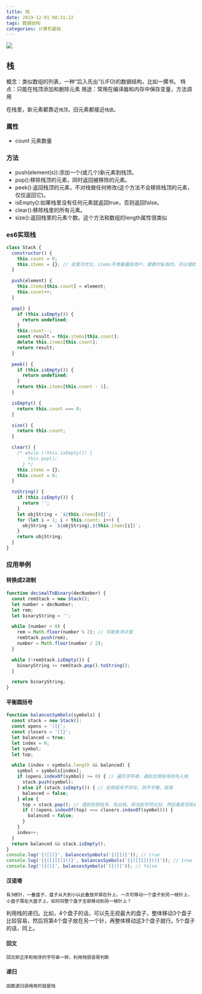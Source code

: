 ```yaml
---
title: 栈
date: 2019-12-01 08:31:22
tags: 数据结构
categories: 计算机基础
---
```

![](/images/2019/12/stack1.jpg)
## 栈
概念：类似数组的列表，一种“后入先出”(LIFO)的数据结构，比如一摞书。
特点：只能在栈顶添加和删除元素
用途：常用在编译器和内存中保存变量，方法调用

在栈里，新元素都靠近`栈顶`，旧元素都接近`栈底`。

<!-- more -->
### 属性
- count 元素数量

### 方法
- push(element(s)):添加一个(或几个)新元素到栈顶。
- pop():移除栈顶的元素，同时返回被移除的元素。
- peek():返回栈顶的元素，不对栈做任何修改(这个方法不会移除栈顶的元素，仅仅返回它)。
- isEmpty():如果栈里没有任何元素就返回true，否则返回false。
- clear():移除栈里的所有元素。
- size():返回栈里的元素个数。这个方法和数组的length属性很类似


### es6实现栈
```js
class Stack {
  constructor() {
    this.count = 0;
    this.items = {}; // 这里可优化，items不想暴露给用户，需要时私有的。可以借助 WeakMap优化
  }

  push(element) {
    this.items[this.count] = element;
    this.count++;
  }

  pop() {
    if (this.isEmpty()) {
      return undefined;
    }
    this.count--;
    const result = this.items[this.count];
    delete this.items[this.count];
    return result;
  }

  peek() {
    if (this.isEmpty()) {
      return undefined;
    }
    return this.items[this.count - 1];
  }

  isEmpty() {
    return this.count === 0;
  }

  size() {
    return this.count;
  }

  clear() {
    /* while (!this.isEmpty()) {
        this.pop();
      } */
    this.items = {};
    this.count = 0;
  }

  toString() {
    if (this.isEmpty()) {
      return '';
    }
    let objString = `${this.items[0]}`;
    for (let i = 1; i < this.count; i++) {
      objString = `${objString},${this.items[i]}`;
    }
    return objString;
  }
}
```
### 应用举例
#### 转换成2进制
```js
function decimalToBinary(decNumber) {
  const remStack = new Stack();
  let number = decNumber;
  let rem;
  let binaryString = '';

  while (number > 0) {
    rem = Math.floor(number % 2); // 可能有浮点值
    remStack.push(rem);
    number = Math.floor(number / 2);
  }

  while (!remStack.isEmpty()) {
    binaryString += remStack.pop().toString();
  }

  return binaryString;
}

```
#### 平衡圆括号
```js
function balancesSymbols(symbols) {
  const stack = new Stack();
  const opens = '([{';
  const closers = ')]}';
  let balanced = true;
  let index = 0;
  let symbol;
  let top;

  while (index < symbols.length && balanced) {
    symbol = symbols[index];
    if (opens.indexOf(symbol) >= 0) { // 遍历字符串，遇到左侧括号则先入栈
      stack.push(symbol);
    } else if (stack.isEmpty()) { // 右侧括号不存在，则不平衡，结束
      balanced = false;
    } else {
      top = stack.pop(); // 遇到右侧括号，先出栈，和当前字符比较，然后看是否和右侧括号匹配
      if (!(opens.indexOf(top) === closers.indexOf(symbol))) {
        balanced = false;
      }
    }
    index++;
  }
  return balanced && stack.isEmpty();
}
console.log('{([])}', balancesSymbols('{([])}')); // true
console.log('{{([][])}()}', balancesSymbols('{{([][])}()}')); // true
console.log('[{()]', balancesSymbols('[{()]')); // false
```
#### 汉诺塔
`有3根针，一叠盘子，盘子从大到小以此叠放并穿在针上。一次可移动一个盘子到另一根针上，小盘子需在大盘子上，如何将整个盘子全部移动到另一根针上？`

利用栈的递归。比如，4个盘子的话，可以先无视最大的盘子，整体移动3个盘子比较容易，然后将第4个盘子放在另一个针，再整体移动这3个盘子就行。5个盘子的话，同上。

#### 回文
`回文即正序和倒序的字符串一样，利用栈很容易判断`

#### 递归
`函数递归调用用的就是栈`



